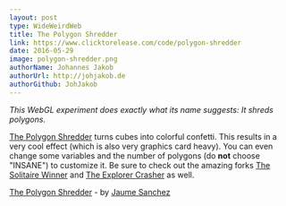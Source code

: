 ```yaml
---
layout: post
type: WideWeirdWeb
title: The Polygon Shredder
link: https://www.clicktorelease.com/code/polygon-shredder
date: 2016-05-29
image: polygon-shredder.png
authorName: Johannes Jakob
authorUrl: http://johjakob.de
authorGithub: JohJakob
---
```


_This WebGL experiment does exactly what its name suggests: It shreds polygons._

[The Polygon Shredder](https://www.clicktorelease.com/code/polygon-shredder) turns cubes into colorful confetti. This results in a very cool effect (which is also very graphics card heavy). You can even change some variables and the number of polygons (do **not** choose "INSANE") to customize it. Be sure to check out the amazing forks [The Solitaire Winner](http://alteredqualia.com/tmp/solitaire) and [The Explorer Crasher](http://zz85.github.io/explorer-crasher) as well.

[The Polygon Shredder](https://www.clicktorelease.com/code/polygon-shredder) - by [Jaume Sanchez](https://clicktorelease.com)
